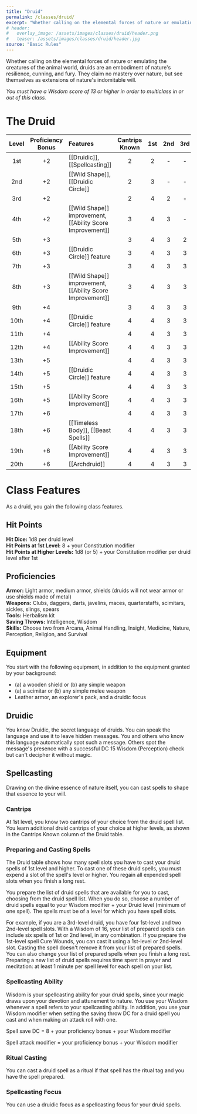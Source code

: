 ```yaml
---
title: "Druid"
permalink: /classes/druid/
excerpt: "Whether calling on the elemental forces of nature or emulating the creatures of the animal world, druids are an embodiment of nature's resilience, cunning, and fury."
# header:
#   overlay_image: /assets/images/classes/druid/header.png
#   teaser: /assets/images/classes/druid/header.jpg
source: "Basic Rules"
---
```

Whether calling on the elemental forces of nature or emulating the creatures of the animal world, druids are an embodiment of nature's resilience, cunning, and fury. They claim no mastery over nature, but see themselves as extensions of nature's indomitable will.

*You must have a Wisdom score of 13 or higher in order to multiclass in or out of this class.*

# The Druid 

| Level | Proficiency Bonus| Features | Cantrips Known | 1st | 2nd | 3rd | 4th | 5th | 6th | 7th | 8th | 9th |
| :---: | :---: | :---- | :---: | :--: | :--: | :--: | :--: | :--: | :--: | :--: | :--: | :--: |
| 1st | +2 | [[Druidic]], [[Spellcasting]] | 2 | 2 | - | - | - | - | - | - | - | - |
| 2nd | +2 | [[Wild Shape]], [[Druidic Circle]] | 2 | 3 | - | - | - | - | - | - | - | - |
| 3rd | +2 || 2 | 4 | 2 | - | - | - | - | - | - | - |
| 4th | +2 | [[Wild Shape]] improvement, [[Ability Score Improvement]] | 3 | 4 | 3 | - | - | - | - | - | - | - |
| 5th | +3 || 3 | 4 | 3 | 2 | - | - | - | - | - | - |
| 6th | +3 | [[Druidic Circle]] feature | 3 | 4 | 3 | 3 | - | - | - | - | - | - |
| 7th | +3 || 3 | 4 | 3 | 3 | 1 | - | - | - | - | - |
| 8th | +3 | [[Wild Shape]] improvement, [[Ability Score Improvement]] | 3 | 4 | 3 | 3 | 2 | - | - | - | - | - |
| 9th | +4 || 3 | 4 | 3 | 3 | 3 | 1 | - | - | - | - |
| 10th | +4 | [[Druidic Circle]] feature | 4 | 4 | 3 | 3 | 3 | 2 | - | - | - | - |
| 11th | +4 || 4 | 4 | 3 | 3 | 3 | 2 | 1 | - | - | - |
| 12th | +4 | [[Ability Score Improvement]] | 4 | 4 | 3 | 3 | 3 | 2 | 1 | - | - | - |
| 13th | +5 || 4 | 4 | 3 | 3 | 3 | 2 | 1 | 1 | - | - |
| 14th | +5 | [[Druidic Circle]] feature | 4 | 4 | 3 | 3 | 3 | 2 | 1 | 1 | - | - |
| 15th | +5 || 4 | 4 | 3 | 3 | 3 | 2 | 1 | 1 | 1 | - |
| 16th | +5 | [[Ability Score Improvement]] | 4 | 4 | 3 | 3 | 3 | 2 | 1 | 1 | 1 | - |
| 17th | +6 || 4 | 4 | 3 | 3 | 3 | 2 | 1 | 1 | 1 | 1 |
| 18th | +6 | [[Timeless Body]], [[Beast Spells]] | 4 | 4 | 3 | 3 | 3 | 3 | 1 | 1 | 1 | 1 |
| 19th | +6 | [[Ability Score Improvement]] | 4 | 4 | 3 | 3 | 3 | 3 | 2 | 1 | 1 | 1 |
| 20th | +6 | [[Archdruid]] | 4 | 4 | 3 | 3 | 3 | 3 | 2 | 2 | 1 | 1 |

# Class Features
As a druid, you gain the following class features.

## Hit Points
**Hit Dice:** 1d8 per druid level \
**Hit Points at 1st Level:** 8 + your Constitution modifier \
**Hit Points at Higher Levels:** 1d8 (or 5) + your Constitution modifier per druid level after 1st

## Proficiencies
**Armor:** Light armor, medium armor, shields (druids will not wear armor or use shields made of metal) \
**Weapons:** Clubs, daggers, darts, javelins, maces, quarterstaffs, scimitars, sickles, slings, spears \
**Tools:** Herbalism kit \
**Saving Throws:** Intelligence, Wisdom \
**Skills:** Choose two from Arcana, Animal Handling, Insight, Medicine, Nature, Perception, Religion, and Survival

## Equipment
You start with the following equipment, in addition to the equipment granted by your background:

- (a) a wooden shield or (b) any simple weapon
- (a) a scimitar or (b) any simple melee weapon
- Leather armor, an explorer's pack, and a druidic focus

## Druidic
You know Druidic, the secret language of druids. You can speak the language and use it to leave hidden messages. You and others who know this language automatically spot such a message. Others spot the message's presence with a successful DC 15 Wisdom (Perception) check but can't decipher it without magic.

## Spellcasting
Drawing on the divine essence of nature itself, you can cast spells to shape that essence to your will.

### Cantrips
At 1st level, you know two cantrips of your choice from the druid spell list. You learn additional druid cantrips of your choice at higher levels, as shown in the Cantrips Known column of the Druid table.

### Preparing and Casting Spells
The Druid table shows how many spell slots you have to cast your druid spells of 1st level and higher. To cast one of these druid spells, you must expend a slot of the spell's level or higher. You regain all expended spell slots when you finish a long rest.

You prepare the list of druid spells that are available for you to cast, choosing from the druid spell list. When you do so, choose a number of druid spells equal to your Wisdom modifier + your Druid level (minimum of one spell). The spells must be of a level for which you have spell slots.

For example, if you are a 3rd-level druid, you have four 1st-level and two 2nd-level spell slots. With a Wisdom of 16, your list of prepared spells can include six spells of 1st or 2nd level, in any combination. If you prepare the 1st-level spell Cure Wounds, you can cast it using a 1st-level or 2nd-level slot. Casting the spell doesn't remove it from your list of prepared spells.
You can also change your list of prepared spells when you finish a long rest. Preparing a new list of druid spells requires time spent in prayer and meditation: at least 1 minute per spell level for each spell on your list.

### Spellcasting Ability
Wisdom is your spellcasting ability for your druid spells, since your magic draws upon your devotion and attunement to nature. You use your Wisdom whenever a spell refers to your spellcasting ability. In addition, you use your Wisdom modifier when setting the saving throw DC for a druid spell you cast and when making an attack roll with one.

Spell save DC = 8 + your proficiency bonus + your Wisdom modifier

Spell attack modifier = your proficiency bonus + your Wisdom modifier

### Ritual Casting
You can cast a druid spell as a ritual if that spell has the ritual tag and you have the spell prepared.

### Spellcasting Focus
You can use a druidic focus as a spellcasting focus for your druid spells.